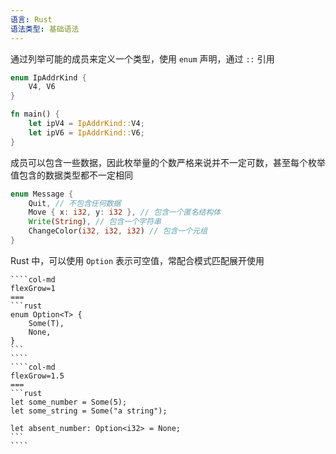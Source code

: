 ```yaml
---
语言: Rust
语法类型: 基础语法
---
```

通过列举可能的成员来定义一个类型，使用 `enum`  声明，通过 `::` 引用

```rust
enum IpAddrKind {
    V4, V6
}

fn main() {
    let ipV4 = IpAddrKind::V4;
    let ipV6 = IpAddrKind::V6;
}
```

成员可以包含一些数据，因此枚举量的个数严格来说并不一定可数，甚至每个枚举值包含的数据类型都不一定相同

```rust
enum Message {
    Quit, // 不包含任何数据
    Move { x: i32, y: i32 }, // 包含一个匿名结构体
    Write(String), // 包含一个字符串
    ChangeColor(i32, i32, i32) // 包含一个元组
}
```

Rust 中，可以使用 `Option` 表示可空值，常配合模式匹配展开使用

`````col
````col-md
flexGrow=1
===
```rust
enum Option<T> {
    Some(T),
    None,
}
```
````
````col-md
flexGrow=1.5
===
```rust
let some_number = Some(5);
let some_string = Some("a string");

let absent_number: Option<i32> = None;
```
````
`````
